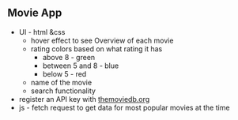 ## Movie App

- UI - html &css
  - hover effect to see Overview of each movie
  - rating colors based on what rating it has
    - above 8 - green
    - between 5 and 8 - blue
    - below 5 - red
  - name of the movie
  - search functionality
- register an API key with [themoviedb.org](https://www.themoviedb.org/documentation/api)
- js - fetch request to get data for most popular movies at the time
